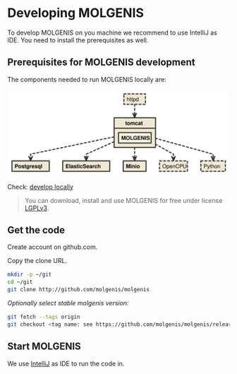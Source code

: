 # Developing MOLGENIS
To develop MOLGENIS on you machine we recommend to use IntelliJ as IDE. 
You need to install the prerequisites as well.

## Prerequisites for MOLGENIS development
The components needed to run MOLGENIS locally are:

![MOLGENIS components](./images/install/molgenis_architecture.svg)

Check: [develop locally](guide-development-deploy-backend-services.md)  

> You can download, install and use MOLGENIS for free under license [LGPLv3](https://www.gnu.org/licenses/lgpl-3.0.en.html).

## Get the code
Create account on github.com. 

Copy the clone URL.

```bash
mkdir -p ~/git
cd ~/git 
git clone http://github.com/molgenis/molgenis
``` 

*Optionally select stable molgenis version:*

```bash
git fetch --tags origin
git checkout <tag name: see https://github.com/molgenis/molgenis/releases>
```

## Start MOLGENIS
We use [IntelliJ](guide-using-an-ide-for-backend.md) as IDE to run the code in.